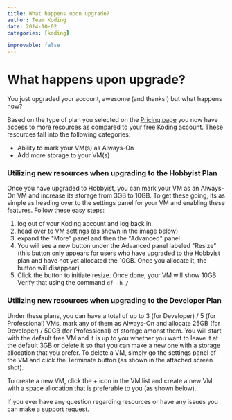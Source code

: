 ```yaml
---
title: What happens upon upgrade?
author: Team Koding
date: 2014-10-02
categories: [koding]

improvable: false
---
```


# What happens upon upgrade?

You just upgraded your account, awesome (and thanks!) but what happens now?

Based on the type of plan you selected on the [Pricing page][pricing] you now have access to more resources as compared to your free Koding account. These resources fall into the following categories:
- Ability to mark your VM(s) as Always-On
- Add more storage to your VM(s)

### Utilizing new resources when upgrading to the **Hobbyist Plan**
Once you have upgraded to Hobbyist, you can mark your VM as an Always-On VM and increase its storage from 3GB to 10GB. To get these going, its as simple as heading over to the settings panel for your VM and enabling these features. Follow these easy steps:
1. log out of your Koding account and log back in.
2. head over to VM settings (as shown in the image below)
3. expand the "More" panel and then the "Advanced" panel
4. You will see a new button under the Advanced panel labeled "Resize" (this button only appears for users who have upgraded to the Hobbyist plan and have not yet allocated the 10GB. Once you allocate it, the button will disappear)
5. Click the button to initiate resize. Once done, your VM will show 10GB. Verify that using the command `df -h /`

### Utilizing new resources when upgrading to the **Developer Plan**
Under these plans, you can have a total of up to 3 (for Developer) / 5 (for Professional) VMs, mark any of them as Always-On and allocate 25GB (for Developer) / 50GB (for Professional) of storage amonst them. You will start with the default free VM and it is up to you whether you want to leave it at the default 3GB or delete it so that you can make a new one with a storage allocation that you prefer. To delete a VM, simply go the settings panel of the VM and click the Terminate button (as shown in the attached screen shot).

To create a new VM, click the + icon in the VM list and create a new VM with a space allocation that is preferable to you (as shown below).

If you ever have any question regarding resources or have any issues you can make a [support request](mailto:support@koding.com).

[pricing]: https://koding.com/Pricing